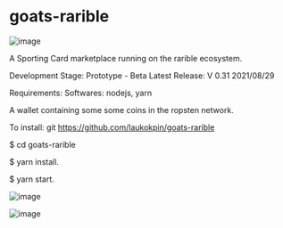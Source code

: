 # goats-rarible

![image](https://user-images.githubusercontent.com/26833900/131241057-666a828c-529a-4fa3-8a05-29db4cbc549c.png)

A Sporting Card marketplace running on the rarible ecosystem.

Development Stage: Prototype - Beta 
Latest Release: V 0.31 2021/08/29

Requirements: 
  Softwares: nodejs, yarn

  A wallet containing some some coins in the ropsten network.

To install: 
git https://github.com/laukokpin/goats-rarible

$ cd goats-rarible

$ yarn install.

$ yarn start.

![image](https://user-images.githubusercontent.com/26833900/131241195-cff95170-b50c-4cca-9f32-0ec5416090cd.png)

![image](https://user-images.githubusercontent.com/26833900/131241038-e05ff337-8241-4b05-a219-7e5f43507dfa.png)


